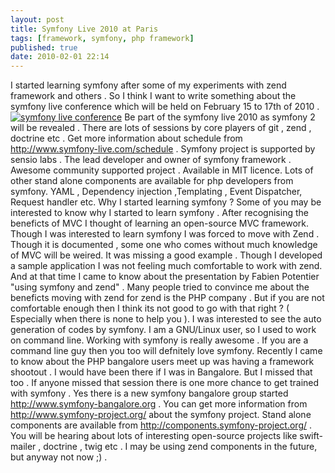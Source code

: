 ```yaml
---
layout: post
title: Symfony Live 2010 at Paris
tags: [framework, symfony, php framework]
published: true
date: 2010-02-01 22:14
---
```

I started learning symfony after some of my experiments with zend framework and others . So I think I want to write something about the symfony live conference which will be held on February 15 to 17th of 2010 .  [![symfony live conference](http://farm5.static.flickr.com/4031/4323132806_78a0d70d8e.jpg)](http://www.flickr.com/photos/harikt/4323132806/)  Be part of the symfony live 2010 as symfony 2 will be revealed . There are lots of sessions by core players of git , zend , doctrine etc . Get more information about schedule from http://www.symfony-live.com/schedule .  Symfony project is supported by sensio labs . The lead developer and owner of symfony framework . Awesome community supported project . Available in MIT licence. Lots of other stand alone components are available for php developers from symfony. YAML , Dependency injection ,Templating , Event Dispatcher, Request handler etc.  Why I started learning symfony ?  Some of you may be interested to know why I started to learn symfony . After recognising the beneficts of MVC I thought of learning an open-source MVC framework. Though I was interested to learn symfony I was forced to move with Zend . Though it is documented , some one who comes without much knowledge of MVC will be weired. It was missing a good example .  Though I developed a sample application I was not feeling much comfortable to work with zend. And at that time I came to know about the presentation by Fabien Potentier "using symfony and zend" . Many people tried to convince me about the beneficts moving with zend for zend is the PHP company . But if you are not comfortable enough then I think its not good to go with that right ? ( Especially when there is none to help you ).  I was interested to see the auto generation of codes by symfony. I am a GNU/Linux user, so I used to work on command line. Working with symfony is really awesome . If you are a command line guy then you too will defnitely love symfony. Recently I came to know about the PHP bangalore users meet up was having a framework shootout . I would have been there if I was in Bangalore. But I missed that too . If anyone missed that session there is one more chance to get trained with symfony . Yes there is a new symfony bangalore group started http://www.symfony-bangalore.org .  You can get more information from http://www.symfony-project.org/ about the symfony project.  Stand alone components are available from http://components.symfony-project.org/ .  You will be hearing about lots of interesting open-source projects like swift-mailer , doctrine , twig etc .  I may be using zend components in the future, but anyway not now ;) .   
